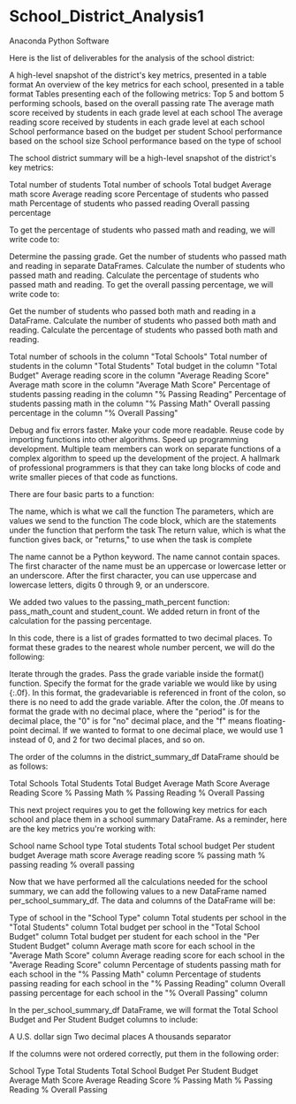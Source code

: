 # School_District_Analysis1
Anaconda Python Software

Here is the list of deliverables for the analysis of the school district: 

A high-level snapshot of the district's key metrics, presented in a table format
An overview of the key metrics for each school, presented in a table format
Tables presenting each of the following metrics:
Top 5 and bottom 5 performing schools, based on the overall passing rate
The average math score received by students in each grade level at each school
The average reading score received by students in each grade level at each school
School performance based on the budget per student
School performance based on the school size 
School performance based on the type of school

The school district summary will be a high-level snapshot of the district's key metrics:

Total number of students
Total number of schools
Total budget
Average math score
Average reading score
Percentage of students who passed math
Percentage of students who passed reading
Overall passing percentage


To get the percentage of students who passed math and reading, we will write code to:

Determine the passing grade.
Get the number of students who passed math and reading in separate DataFrames.
Calculate the number of students who passed math and reading.
Calculate the percentage of students who passed math and reading.
To get the overall passing percentage, we will write code to:

Get the number of students who passed both math and reading in a DataFrame.
Calculate the number of students who passed both math and reading.
Calculate the percentage of students who passed both math and reading.


Total number of schools in the column "Total Schools"
Total number of students in the column "Total Students"
Total budget in the column "Total Budget"
Average reading score in the column "Average Reading Score"
Average math score in the column "Average Math Score"
Percentage of students passing reading in the column "% Passing Reading"
Percentage of students passing math in the column "% Passing Math"
Overall passing percentage in the column "% Overall Passing"

Debug and fix errors faster.
Make your code more readable.
Reuse code by importing functions into other algorithms.
Speed up programming development. Multiple team members can work on separate functions of a complex algorithm to speed up the development of the project.
A hallmark of professional programmers is that they can take long blocks of code and write smaller pieces of that code as functions.

There are four basic parts to a function:

The name, which is what we call the function
The parameters, which are values we send to the function
The code block, which are the statements under the function that perform the task
The return value, which is what the function gives back, or "returns," to use when the task is complete


The name cannot be a Python keyword.
The name cannot contain spaces.
The first character of the name must be an uppercase or lowercase letter or an underscore.
After the first character, you can use uppercase and lowercase letters, digits 0 through 9, or an underscore.

We added two values to the passing_math_percent function: pass_math_count and student_count.
We added return in front of the calculation for the passing percentage.

In this code, there is a list of grades formatted to two decimal places. To format these grades to the nearest whole number percent, we will do the following:

Iterate through the grades.
Pass the grade variable inside the format() function.
Specify the format for the grade variable we would like by using {:.0f}.
In this format, the gradevariable is referenced in front of the colon, so there is no need to add the grade variable.
After the colon, the .0f means to format the grade with no decimal place, where the "period" is for the decimal place, the "0" is for "no" decimal place, and the "f" means floating-point decimal. If we wanted to format to one decimal place, we would use 1 instead of 0, and 2 for two decimal places, and so on.


The order of the columns in the district_summary_df DataFrame should be as follows:

Total Schools
Total Students
Total Budget
Average Math Score
Average Reading Score
% Passing Math
% Passing Reading
% Overall Passing

This next project requires you to get the following key metrics for each school and place them in a school summary DataFrame. As a reminder, here are the key metrics you're working with: 

School name
School type
Total students
Total school budget
Per student budget
Average math score
Average reading score
% passing math
% passing reading
% overall passing

Now that we have performed all the calculations needed for the school summary, we can add the following values to a new DataFrame named per_school_summary_df. The data and columns of the DataFrame will be:

Type of school in the "School Type" column
Total students per school in the "Total Students" column
Total budget per school in the "Total School Budget" column
Total budget per student for each school in the "Per Student Budget" column
Average math score for each school in the "Average Math Score" column
Average reading score for each school in the "Average Reading Score" column
Percentage of students passing math for each school in the "% Passing Math" column
Percentage of students passing reading for each school in the "% Passing Reading" column
Overall passing percentage for each school in the "% Overall Passing" column


In the per_school_summary_df DataFrame, we will format the Total School Budget and Per Student Budget columns to include:

A U.S. dollar sign 
Two decimal places
A thousands separator


If the columns were not ordered correctly, put them in the following order:

School Type
Total Students
Total School Budget
Per Student Budget
Average Math Score
Average Reading Score
% Passing Math
% Passing Reading
% Overall Passing


